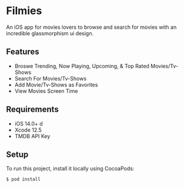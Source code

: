 # Filmies

An iOS app for movies lovers to browse and search for movies with an incredible glassmorphism ui design.

## Features

- Broswe Trending, Now Playing, Upcoming, & Top Rated Movies/Tv-Shows
- Search For Movies/Tv-Shows
- Add Movie/Tv-Shows as Favorites
- View Movies Screen Time

## Requirements

- iOS 14.0+ d
- Xcode 12.5
- TMDB API Key

## Setup

To run this project, install it locally using CocoaPods:
```ruby
$ pod install
```




